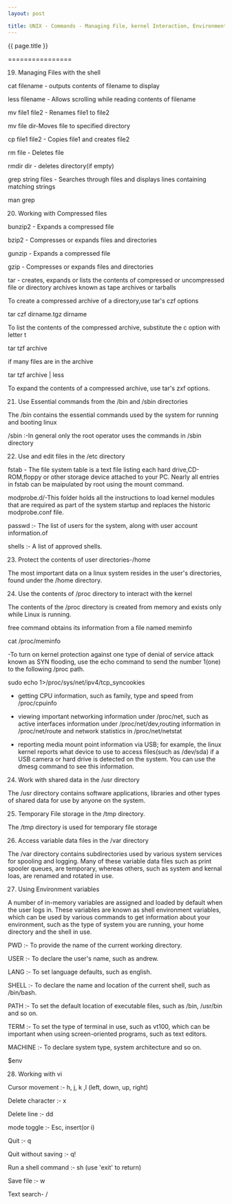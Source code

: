 ```yaml
---
layout: post

title: UNIX - Commands - Managing File, kernel Interaction, Environment variables, Working with vi
---
```




{{ page.title }}

================


19) Managing Files with the shell

cat filename - outputs contents of filename to display

less filename - Allows scrolling while reading contents of filename

mv file1 file2 - Renames file1 to file2

mv file dir-Moves file to specified directory

cp file1 file2 - Copies file1 and creates file2

rm file - Deletes file

rmdir dir - deletes directory(if empty)

grep string files - Searches through files and displays lines containing matching strings

man grep

20) Working with Compressed files

bunzip2 - Expands a compressed file

bzip2 - Compresses or expands files and directories

gunzip - Expands a compressed file

gzip - Compresses or expands files and directories

tar - creates, expands or lists the contents of compressed or uncompressed file or directory archives known as tape archives or tarballs

To create a compressed archive of a directory,use tar's czf options

tar czf dirname.tgz dirname

To list the contents of the compressed archive, substitute the c option with letter t

tar tzf archive

if many files are in the archive

tar tzf archive | less

To expand the contents of a compressed archive, use tar's zxf options.

21) Use Essential commands from the /bin and /sbin directories

The /bin contains the essential commands used by the system for running and booting linux

/sbin :-In general only the root operator uses the commands in /sbin directory

22) Use and edit files in the /etc directory

fstab - The file system table is a text file listing each hard drive,CD-ROM,floppy or other storage device attached to your PC. Nearly all entries in fstab can be maipulated by root using the mount command.

modprobe.d/-This folder holds all the instructions to load kernel modules that are required as part of the system startup and replaces the historic modprobe.conf file.

passwd :- The list of users for the system, along with user account information.of

shells :- A list of approved shells.

23) Protect the contents of user directories-/home

The most important data on a linux system resides in the user's directories, found under the /home directory.

24) Use the contents of /proc directory to interact with the kernel

The contents of the /proc directory is created from memory and exists only while Linux is running.

free command obtains its information from a file named meminfo

cat /proc/meminfo

-To turn on kernel protection against one type of denial of service attack known as SYN flooding, use the echo command to send the number 1(one) to the following /proc path.

sudo echo 1>/proc/sys/net/ipv4/tcp_syncookies

- getting CPU information, such as family, type and speed from /proc/cpuinfo

- viewing important networking information under /proc/net, such as active interfaces information under /proc/net/dev,routing information in /proc/net/route and network statistics in /proc/net/netstat

- reporting media mount point information via USB; for example, the linux kernel reports what device to use to access files(such as /dev/sda) if a USB camera or hard drive is detected on the system. You can use the dmesg command to see this information.

24) Work with shared data in the /usr directory

The /usr directory contains software applications, libraries and other types of shared data for use by anyone on the system.   

25) Temporary File storage in the /tmp directory.

The /tmp directory is used for temporary file storage

26) Access variable data files in the /var directory

The /var directory contains subdirectories used by various system services for spooling and logging. Many of these variable data files   such as print spooler queues, are temporary, whereas others, such as system and kernal loas, are renamed and rotated in use.

27) Using Environment variables

A number of in-memory variables are assigned and loaded by default when the user logs in. These variables are known as shell environment variables, which can be used by various commands to get information about your environment, such as the type of system you are running, your home directory and the shell in use.

PWD :- To provide the name of the current working directory.

USER :- To declare the user's name, such as andrew.

LANG :- To set language defaults, such as english.

SHELL :- To declare the name and location of the current shell, such as /bin/bash.

PATH :- To set the default location of executable files, such as /bin, /usr/bin and so on.

TERM :- To set the type of terminal in use, such as vt100, which can be important when using screen-oriented programs, such as text editors.

MACHINE :- To declare system type, system architecture and so on.

$env

28) Working with vi

Cursor movement :- h, j, k ,l (left, down, up, right) 

Delete character :- x

Delete line :- dd

mode toggle :- Esc, insert(or i)

Quit :- q

Quit without saving :- q!

Run a shell command :- sh (use 'exit' to return)

Save file :- w

Text search- /
